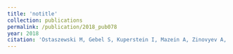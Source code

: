 ```yaml
---
title: 'notitle'
collection: publications
permalink: /publication/2018_pub078
year: 2018
citation: 'Ostaszewski M, Gebel S, Kuperstein I, Mazein A, Zinovyev A, Dogrusoz U, Hasenauer J, Fleming RMT, Le Novere N, Gawron P, Ligon T, Niarakis A, Nickerson D, Weindl D, Balling R, Barillot E, Auffray C, Schneider R. Community-driven roadmap for integrated disease maps. Brief Bioinform. 2018 Apr 23.'
---
```

